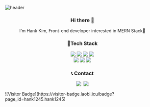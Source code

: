 ![header](https://capsule-render.vercel.app/api?type=rect&color=gradient&height=170&section=header&text=HankKim&fontSize=80&animation=fadeIn)
<h3 align="center"> Hi there 👋 </h3>
<p align="center">
I'm Hank Kim, Front-end developer interested in MERN Stack🌱 <br>
</p>
<h3 align="center"> 🎨Tech Stack </h3>

<p align="center">
  <img src ="https://img.shields.io/badge/Javascript-F7DF1E.svg?&style=for-the-badge&logo=javascript&logoColor=white"/>
  <img src ="https://img.shields.io/badge/Typescript-3178C6.svg?&style=for-the-badge&logo=typescript&logoColor=white"/>
   <img src ="https://img.shields.io/badge/styledcomponents-DB7093.svg?&style=for-the-badge&logo=styled-components&logoColor=white"/>
   <img src ="https://img.shields.io/badge/AntDesign-0170FE.svg?&style=for-the-badge&logo=Ant-Design&logoColor=white"/>
   <br/>
    <img src ="https://img.shields.io/badge/React-61DAFB.svg?&style=for-the-badge&logo=React&logoColor=white"/>
  <img src ="https://img.shields.io/badge/Redux-764ABC.svg?&style=for-the-badge&logo=Redux&logoColor=white"/>
    <img src ="https://img.shields.io/badge/Firebase-FFCA28.svg?&style=for-the-badge&logo=Firebase&logoColor=white"/>
  
</p>

<h3 align="center">📞 Contact</h3>

<p align="center">
  <a href="https://velog.io/@hank1245"><img src="https://img.shields.io/badge/Tech%20Blog-11B48A?style=flat-square&logo=Vimeo&logoColor=white&link=https://velog.io/@hank1245"/></a>&nbsp
  <a href="mailto:hank29206880@gmail.com"><img src="https://img.shields.io/badge/Gmail-d14836?style=flat-square&logo=Gmail&logoColor=white&link=dbsydde@gmail.com"/></a>
</p>
![Visitor Badge](https://visitor-badge.laobi.icu/badge?page_id=hank1245.hank1245)
<br>


